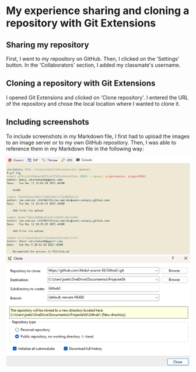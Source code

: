 # My experience sharing and cloning a repository with Git Extensions

## Sharing my repository

First, I went to my repository on GitHub. Then, I clicked on the 'Settings' button. In the 'Collaborators' section, I added my classmate's username.

## Cloning a repository with Git Extensions

I opened Git Extensions and clicked on 'Clone repository'. I entered the URL of the repository and chose the local location where I wanted to clone it.

## Including screenshots

To include screenshots in my Markdown file, I first had to upload the images to an image server or to my own GitHub repository. Then, I was able to reference them in my Markdown file in the following way:

![Alt text](image.png)
![Alt text](image-1.png)